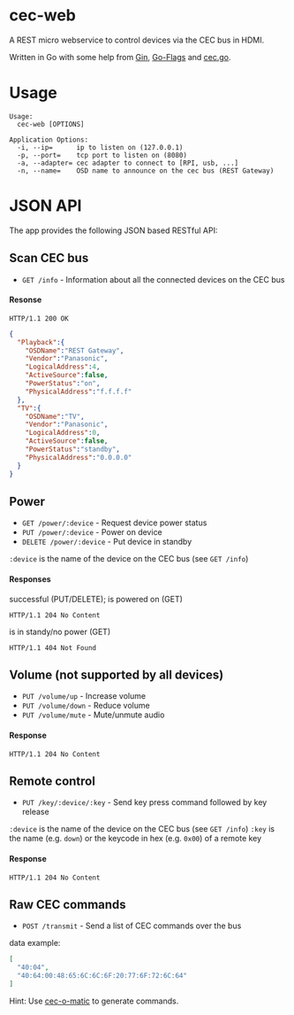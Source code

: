 cec-web
=======

A REST micro webservice to control devices via the CEC bus in HDMI.

Written in Go with some help from [Gin](http://gin-gonic.github.io/gin/), [Go-Flags](https://github.com/jessevdk/go-flags) and [cec.go](https://github.com/chbmuc/cec).

Usage
=====

    Usage:
      cec-web [OPTIONS]
    
    Application Options:
      -i, --ip=      ip to listen on (127.0.0.1)
      -p, --port=    tcp port to listen on (8080)
      -a, --adapter= cec adapter to connect to [RPI, usb, ...]
      -n, --name=    OSD name to announce on the cec bus (REST Gateway)


JSON API
========

The app provides the following JSON based RESTful API:

## Scan CEC bus

* ``GET /info`` - Information about all the connected devices on the CEC bus

#### Resonse

    HTTP/1.1 200 OK

```json
{
  "Playback":{
    "OSDName":"REST Gateway",
    "Vendor":"Panasonic",
    "LogicalAddress":4,
    "ActiveSource":false,
    "PowerStatus":"on",
    "PhysicalAddress":"f.f.f.f"
  },
  "TV":{
    "OSDName":"TV",
    "Vendor":"Panasonic",
    "LogicalAddress":0,
    "ActiveSource":false,
    "PowerStatus":"standby",
    "PhysicalAddress":"0.0.0.0"
  }
}
```
    
## Power

* ``GET /power/:device`` - Request device power status
* ``PUT /power/:device`` - Power on device
* ``DELETE /power/:device`` - Put device in standby

``:device`` is the name of the device on the CEC bus (see ``GET /info``)

#### Responses

successful (PUT/DELETE); is powered on (GET)

    HTTP/1.1 204 No Content

is in standy/no power (GET)

    HTTP/1.1 404 Not Found


## Volume (not supported by all devices)

* ``PUT /volume/up`` - Increase volume
* ``PUT /volume/down`` - Reduce volume
* ``PUT /volume/mute`` - Mute/unmute audio

#### Response

    HTTP/1.1 204 No Content

## Remote control

* ``PUT /key/:device/:key`` - Send key press command followed by key release

``:device`` is the name of the device on the CEC bus (see ``GET /info``)
``:key`` is the name (e.g. ``down``) or the keycode in hex (e.g. ``0x00``) of a remote key

#### Response

    HTTP/1.1 204 No Content

## Raw CEC commands

* ``POST /transmit`` - Send a list of CEC commands over the bus

data example:
```json
[
  "40:04",
  "40:64:00:48:65:6C:6C:6F:20:77:6F:72:6C:64"
]
```

Hint: Use [cec-o-matic](http://www.cec-o-matic.com/) to generate commands.

